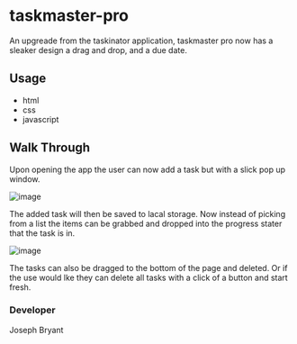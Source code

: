 # taskmaster-pro

An upgreade from the taskinator application, taskmaster pro now has a sleaker design a drag and drop, and a due date.

## Usage

* html
* css
* javascript

## Walk Through 
Upon opening the app the user can now add a task but with a slick pop up window. 

![image](https://user-images.githubusercontent.com/78622927/121997042-852ef880-cd5e-11eb-86da-4ffa058ce7f0.png)

The added task will then be saved to lacal storage. Now instead of picking from a list the items can be grabbed and dropped into the progress stater that the task is in. 

![image](https://user-images.githubusercontent.com/78622927/121997166-bdced200-cd5e-11eb-8764-f232db85f7fc.png)

The tasks can also be dragged to the bottom of the page and deleted. Or if the use would lke they can delete all tasks with a click of a button and start fresh.


### Developer
Joseph Bryant




